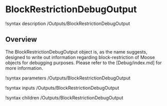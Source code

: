 # BlockRestrictionDebugOutput

!syntax description /Outputs/BlockRestrictionDebugOutput

## Overview

The BlockRestrictionDebugOutput object is, as the name suggests, designed to write out
information regarding block-restriction of Moose objects for debugging purposes. Please
refer to the [Debug/index.md] for more information.

!syntax parameters /Outputs/BlockRestrictionDebugOutput

!syntax inputs /Outputs/BlockRestrictionDebugOutput

!syntax children /Outputs/BlockRestrictionDebugOutput
